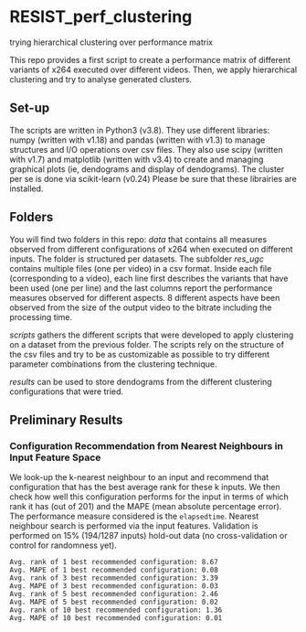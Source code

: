 # RESIST_perf_clustering
trying hierarchical clustering over performance matrix

This repo provides a first script to create a performance matrix of different variants of x264 executed over different videos.
Then, we apply hierarchical clustering and try to analyse generated clusters.

## Set-up
The scripts are written in Python3 (v3.8).
They use different libraries: numpy (written with v1.18) and pandas (written with v1.3) to manage structures and I/O operations over csv files.
They also use scipy (written with v1.7) and matplotlib (written with v3.4) to create and managing graphical plots (ie, dendograms and display of dendograms).
The cluster per se is done via scikit-learn (v0.24)
Please be sure that these librairies are installed.

## Folders
You will find two folders in this repo:
_data_ that contains all measures observed from different configurations of x264 when executed on different inputs.
The folder is structured per datasets. The subfolder _res\_ugc_ contains multiple files (one per video) in a csv format.
Inside each file (corresponding to a video), each line first describes the variants that have been used (one per line) and the last columns report the performance measures observed for different aspects.
8 different aspects have been observed from the size of the output video to the bitrate including the processing time.

_scripts_ gathers the different scripts that were developed to apply clustering on a dataset from the previous folder.
The scripts rely on the structure of the csv files and try to be as customizable as possible to try different parameter combinations from the clustering technique.

_results_ can be used to store dendograms from the different clustering configurations that were tried.

## Preliminary Results

### Configuration Recommendation from Nearest Neighbours in Input Feature Space

We look-up the k-nearest neighbour to an input and recommend that configuration that has the best average rank for these k inputs.
We then check how well this configuration performs for the input in terms of which rank it has (out of 201) and the MAPE (mean absolute percentage error).
The performance measure considered is the `elapsedtime`.
Nearest neighbour search is performed via the input features.
Validation is performed on 15% (194/1287 inputs) hold-out data (no cross-validation or control for randomness yet).

```
Avg. rank of 1 best recommended configuration: 8.67
Avg. MAPE of 1 best recommended configuration: 0.08
Avg. rank of 3 best recommended configuration: 3.39
Avg. MAPE of 3 best recommended configuration: 0.03
Avg. rank of 5 best recommended configuration: 2.46
Avg. MAPE of 5 best recommended configuration: 0.02
Avg. rank of 10 best recommended configuration: 1.36
Avg. MAPE of 10 best recommended configuration: 0.01
```
